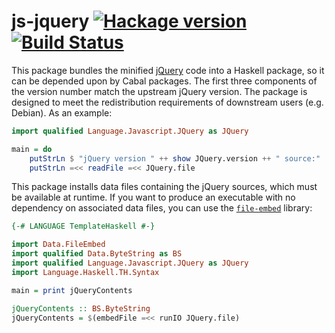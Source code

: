 # js-jquery [![Hackage version](https://img.shields.io/hackage/v/js-jquery.svg?label=Hackage)](https://hackage.haskell.org/package/js-jquery) [![Build Status](https://img.shields.io/travis/ndmitchell/js-jquery.svg)](https://travis-ci.org/ndmitchell/js-jquery)

This package bundles the minified [jQuery](http://jquery.com/) code into a Haskell package,
so it can be depended upon by Cabal packages. The first three components of
the version number match the upstream jQuery version. The package is designed
to meet the redistribution requirements of downstream users (e.g. Debian).
As an example:

```haskell
import qualified Language.Javascript.JQuery as JQuery

main = do
    putStrLn $ "jQuery version " ++ show JQuery.version ++ " source:"
    putStrLn =<< readFile =<< JQuery.file
```

This package installs data files containing the jQuery sources, which must be available at runtime. If you want to produce an executable with no dependency on associated data files, you can use the [`file-embed`](https://hackage.haskell.org/package/file-embed) library:

```haskell
{-# LANGUAGE TemplateHaskell #-}

import Data.FileEmbed
import qualified Data.ByteString as BS
import qualified Language.Javascript.JQuery as JQuery
import Language.Haskell.TH.Syntax

main = print jQueryContents

jQueryContents :: BS.ByteString
jQueryContents = $(embedFile =<< runIO JQuery.file)
```
